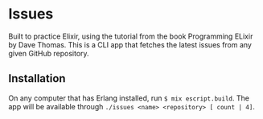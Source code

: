 # Issues

Built to practice Elixir, using the tutorial from the book Programming ELixir by Dave Thomas. This is a CLI app that fetches the latest issues from any given GitHub repository.

## Installation

On any computer that has Erlang installed, run ```$ mix escript.build```. The app will be available through ```./issues <name> <repository> [ count | 4]```.
